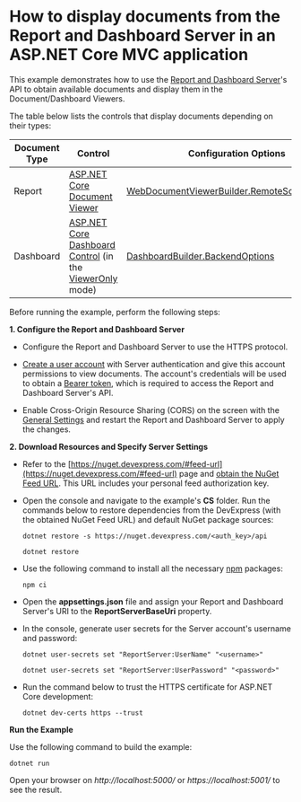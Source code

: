 # How to display documents from the Report and Dashboard Server in an ASP.NET Core MVC application

This example demonstrates how to use the [Report and Dashboard Server](https://docs.devexpress.com/ReportServer/12432/index)'s API to obtain available documents and display them in the Document/Dashboard Viewers.

The table below lists the controls that display documents depending on their types:

| Document Type | Control | Configuration Options |
|---|---|---|
| Report | [ASP.NET Core Document Viewer](https://docs.devexpress.com/XtraReports/400248/create-end-user-reporting-applications/web-reporting/asp-net-core-reporting/document-viewer) | [WebDocumentViewerBuilder.RemoteSourceSettings](https://docs.devexpress.com/XtraReports/DevExpress.AspNetCore.Reporting.WebDocumentViewer.WebDocumentViewerBuilder.RemoteSourceSettings(Action-RemoteSourceSettings-)) |
| Dashboard | [ASP.NET Core Dashboard Control](https://docs.devexpress.com/Dashboard/115163/building-the-designer-and-viewer-applications/web-dashboard/asp.net-core-dashboard-control) (in the [ViewerOnly](https://docs.devexpress.com/Dashboard/119983/building-the-designer-and-viewer-applications/web-dashboard/asp.net-core-mvc-dashboard-control/designer-and-viewer-modes) mode) | [DashboardBuilder.BackendOptions](https://docs.devexpress.com/Dashboard/DevExpress.DashboardAspNetCore.DashboardBuilder.BackendOptions(System.Action-DevExpress.DashboardAspNetCore.DashboardBackendOptionsBuilder-)) |

Before running the example, perform the following steps:

**1. Configure the Report and Dashboard Server**

* Configure the Report and Dashboard Server to use the HTTPS protocol.

* [Create a user account](https://docs.devexpress.com/ReportServer/14361/administrative-panel/manage-user-accounts-and-grant-security-permissions) with Server authentication and give this account permissions to view documents. The account's credentials will be used to obtain a [Bearer token](https://oauth.net/2/bearer-tokens/), which is required to access the Report and Dashboard Server's API.

* Enable Cross-Origin Resource Sharing (CORS) on the screen with the [General Settings](https://docs.devexpress.com/ReportServer/119485/administrative-panel/manage-server-settings/general-settings) and restart the Report and Dashboard Server to apply the changes.

**2. Download Resources and Specify Server Settings**

* Refer to the [https://nuget.devexpress.com/#feed-url](https://nuget.devexpress.com/#feed-url) page and [obtain the NuGet Feed URL](https://docs.devexpress.com/GeneralInformation/116042/installation/install-devexpress-controls-using-nuget-packages/obtain-your-nuget-feed-url). This URL includes your personal feed authorization key.

* Open the console and navigate to the example's **CS** folder. Run the commands below to restore dependencies from the DevExpress (with the obtained NuGet Feed URL) and default NuGet package sources:

    ``dotnet restore -s https://nuget.devexpress.com/<auth_key>/api``

    ``dotnet restore``

* Use the following command to install all the necessary [npm](https://www.npmjs.com/) packages:

    ``npm ci``

* Open the **appsettings.json** file and assign your Report and Dashboard Server's URI to the **ReportServerBaseUri** property.

* In the console, generate user secrets for the Server account's username and password:

    ``dotnet user-secrets set "ReportServer:UserName" "<username>"``

    ``dotnet user-secrets set "ReportServer:UserPassword" "<password>"``

* Run the command below to trust the HTTPS certificate for ASP.NET Core development:

    ``dotnet dev-certs https --trust``

**Run the Example**

Use the following command to build the example: 

``dotnet run``

Open your browser on _http://localhost:5000/_ or _https://localhost:5001/_ to see the result.


